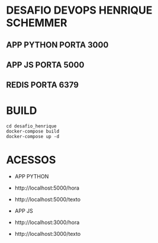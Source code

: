 # DESAFIO DEVOPS HENRIQUE SCHEMMER
##  APP PYTHON PORTA 3000
## APP JS PORTA 5000
## REDIS PORTA 6379

# BUILD
```
cd desafio_henrique
docker-compose build
docker-compose up -d
```

# ACESSOS
 - APP PYTHON
  - http://localhost:5000/hora 
  - http://localhost:5000/texto

 - APP JS
  - http://localhost:3000/hora
  - http://localhost:3000/texto 
